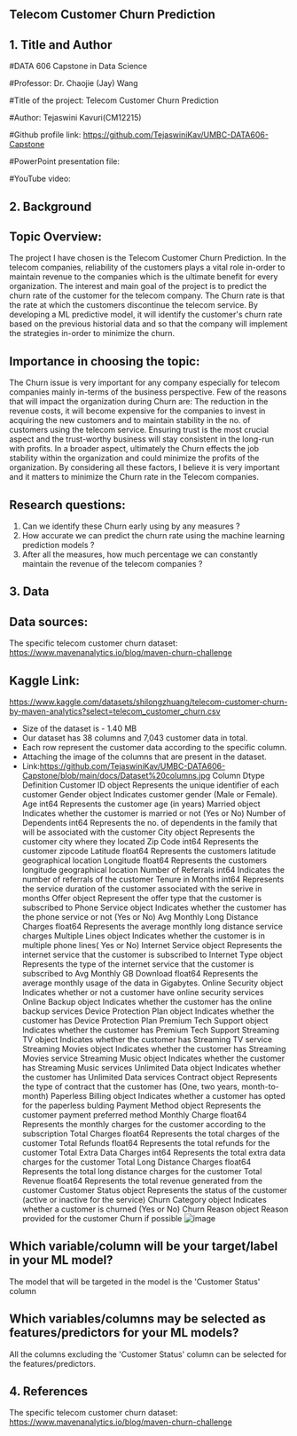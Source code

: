 ## Telecom Customer Churn Prediction
 
## 1. Title and Author

#DATA 606 Capstone in Data Science


#Professor: Dr. Chaojie (Jay) Wang


#Title of the project: Telecom Customer Churn Prediction


#Author: Tejaswini Kavuri(CM12215)


#Github profile link: https://github.com/TejaswiniKav/UMBC-DATA606-Capstone


#PowerPoint presentation file:


#YouTube video:

## 2. Background 
 
## Topic Overview:
The project I have chosen is the Telecom Customer Churn Prediction. In the telecom companies, reliability of the customers plays a vital role in-order to maintain revenue to the companies which is the ultimate benefit for every organization. The interest and main goal of the project is to predict the churn rate of the customer for the telecom company. The Churn rate is that the rate at which the customers discontinue the telecom service. By developing a ML predictive model, it will identify the customer's churn rate based on the previous historial data and so that the company will implement the strategies in-order to minimize the churn.

## Importance in choosing the topic:
The Churn issue is very important for any company especially for telecom companies mainly in-terms of the business perspective. Few of the reasons that will impact the organization during Churn are:
The reduction in the revenue costs, it will become expensive for the companies to invest in acquiring the new customers and to maintain stability in the no. of customers using the telecom service.
Ensuring trust is the most crucial aspect and the trust-worthy business will stay consistent in the long-run with profits. 
In a broader aspect, ultimately the Churn effects the job stability within the organization and could minimize the profits of the organization.
By considering all these factors, I believe it is very important and it matters to minimize the Churn rate in the Telecom companies.

## Research questions:
1. Can we identify these Churn early using by any measures ?
2. How accurate we can predict the churn rate using the machine learning prediction models ?
3. After all the measures, how much percentage we can constantly maintain the revenue of the telecom companies ?

## 3. Data 
## Data sources:
The specific telecom customer churn dataset:
https://www.mavenanalytics.io/blog/maven-churn-challenge
## Kaggle Link:
https://www.kaggle.com/datasets/shilongzhuang/telecom-customer-churn-by-maven-analytics?select=telecom_customer_churn.csv
- Size of the dataset is - 1.40 MB
- Our dataset has 38 columns and 7,043 customer data in total. 
- Each row represent the customer data according to the specific column.
- Attaching the image of the columns that are present in the dataset.
- Link:https://github.com/TejaswiniKav/UMBC-DATA606-Capstone/blob/main/docs/Dataset%20columns.jpg
Column	Dtype	Definition
Customer ID	object	Represents the unique identifier of each customer
Gender	object	Indicates customer gender (Male or Female).
Age	int64	Represents the customer age (in years)
Married	object	Indicates whether the customer is married or not (Yes or No)
Number of Dependents	int64	Represents the no. of dependents in the family that will be associated with the customer
City	object	Represents the customer city where they located
Zip Code	int64	Represents the customer zipcode
Latitude	float64	Represents the customers latitude geographical location
Longitude	float64	Represents the customers longitude geographical location
Number of Referrals	int64	Indicates the number of referrals of the customer
Tenure in Months	int64	Represents the service duration of the customer associated with the serive in months
Offer	object	Represent the offer type that the customer is subscribed to
Phone Service	object	Indicates whether the customer has the phone service or not (Yes or No)
Avg Monthly Long Distance Charges	float64	Represents the average monthly long distance service charges
Multiple Lines	object	Indicates whether the customer is in multiple phone lines( Yes or No)
Internet Service	object	Represents the internet service that the customer is subscribed to
Internet Type	object	Represents the type of the internet service that the customer is subscribed to
Avg Monthly GB Download	float64	Represents the average monthly usage of the data in Gigabytes.
Online Security	object	Indicates whether or not a customer have online security services
Online Backup	object	Indicates whether the customer has the online backup services
Device Protection Plan	object	Indicates whether the customer has Device Protection Plan
Premium Tech Support	object	Indicates whether the customer has Premium Tech Support
Streaming TV	object	Indicates whether the customer has Streaming TV service
Streaming Movies	object	Indicates whether the customer has Streaming Movies service
Streaming Music	object	Indicates whether the customer has Streaming Music services
Unlimited Data	object	Indicates whether the customer has Unlimited Data services
Contract	object	Represents the type of contract that the customer has (One, two years, month-to-month)
Paperless Billing	object	Indicates whether a customer has opted for the paperless bulding
Payment Method	object	Represents the customer payment preferred method
Monthly Charge	float64	Represents the monthly charges for the customer according to the subscription
Total Charges	float64	Represents the total charges of the customer
Total Refunds	float64	Represents the total refunds for the customer
Total Extra Data Charges	int64	Represents the total extra data charges for the customer
Total Long Distance Charges	float64	Represents the total long distance charges for the customer
Total Revenue	float64	Represents the total revenue generated from the customer
Customer Status	object	Represents the status of the customer (active or inactive for the service)
Churn Category	object	Indicates whether a customer is churned (Yes or No)
Churn Reason	object	Reason provided for the customer Churn if possible
![image](https://github.com/TejaswiniKav/UMBC-DATA606-Capstone/assets/158081112/b18b30c2-bb5d-4c28-a320-11fe6a33f3b8)


## Which variable/column will be your target/label in your ML model?
The model that will be targeted in the model is the 'Customer Status' column
## Which variables/columns may be selected as features/predictors for your ML models?
All the columns excluding the 'Customer Status' column can be selected for the features/predictors.


## 4. References 
The specific telecom customer churn dataset:
https://www.mavenanalytics.io/blog/maven-churn-challenge


